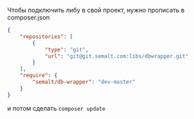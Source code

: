 Чтобы подключить либу в свой проект, нужно прописать в composer.json

```json
{
    "repositories": [
        {
            "type": "git",
            "url": "git@git.semalt.com:libs/dbwrapper.git"
        }
    ],
    "require": {
        "semalt/db-wrapper": "dev-master"
    }
}

```

и потом сделать `composer update`